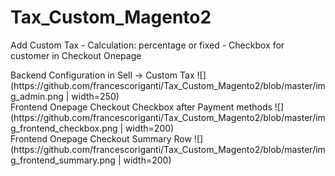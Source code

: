 # Tax_Custom_Magento2
Add Custom Tax - Calculation:  percentage or fixed - Checkbox for customer in Checkout Onepage
<div>
Backend Configuration in Sell -> Custom Tax
  ![](https://github.com/francescoriganti/Tax_Custom_Magento2/blob/master/img_admin.png | width=250)
</div>
<div>
Frontend Onepage Checkout Checkbox after Payment methods
    ![](https://github.com/francescoriganti/Tax_Custom_Magento2/blob/master/img_frontend_checkbox.png | width=200)

</div>
<div>
Frontend Onepage Checkout Summary Row
   ![](https://github.com/francescoriganti/Tax_Custom_Magento2/blob/master/img_frontend_summary.png | width=200)

</div>
